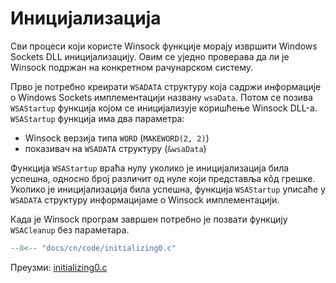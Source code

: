# Иницијализација

Сви процеси који користе Winsock функције морају извршити Windows Sockets DLL
иницијализацију. Овим се уједно проверава да ли је Winsock подржан на
конкретном рачунарском систему.

Прво је потребно креирати `WSADATA` структуру која садржи информације о Windows
Sockets имплементацији названу `wsaData`. Потом се позива `WSAStartup` функција
којом се иницијализује коришћење Winsock DLL-а. `WSAStartup` функција има два
параметра:

- Winsock верзија типа `WORD` (`MAKEWORD(2, 2)`)
- показивач на `WSADATA` структуру (`&wsaData`)

Функција `WSAStartup` враћа нулу уколико је иницијализација била успешна,
односно број различит од нуле који представља кôд грешке. Уколико је
иницијализација била успешна, функција `WSAStartup` уписаће у `WSADATA`
структуру информацијаме о Winsock имплементацији.

Када је Winsock програм завршен потребно је позвати функцију `WSACleanup` без
параметара.

```c
--8<-- "docs/cn/code/initializing0.c"
```

Преузми: [initializing0.c](code/initializing0.c)
